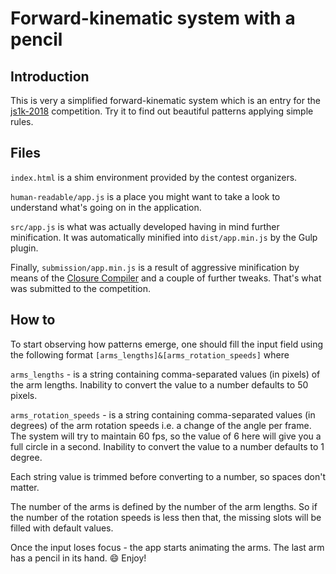 # Forward-kinematic system with a pencil

## Introduction

This is very a simplified forward-kinematic system which is an entry for the [js1k-2018](https://js1k.com/2018-coins/) competition. Try it to find out beautiful patterns applying simple rules.

## Files

`index.html` is a shim environment provided by the contest organizers.

`human-readable/app.js` is a place you might want to take a look to understand what's going on in the application.

 `src/app.js` is what was actually developed having in mind further minification. It was automatically minified into `dist/app.min.js` by the Gulp plugin.

Finally, `submission/app.min.js` is a result of aggressive minification by means of the [Closure Compiler](https://closure-compiler.appspot.com/home) and a couple of further tweaks. That's what was submitted to the competition.

## How to

To start observing how patterns emerge, one should fill the input field using the following format `[arms_lengths]&[arms_rotation_speeds]` where

`arms_lengths` - is a string containing comma-separated values (in pixels) of the arm lengths. Inability to convert the value to a number defaults to 50 pixels.

`arms_rotation_speeds` - is a string containing comma-separated values (in degrees) of the arm rotation speeds i.e. a change of the angle per frame. The system will try to maintain 60 fps, so the value of 6 here will give you a full circle in a second. Inability to convert the value to a number defaults to 1 degree.

Each string value is trimmed before converting to a number, so spaces don't matter.

The number of the arms is defined by the number of the arm lengths. So if the number of the rotation speeds is less then that, the missing slots will be filled with default values.

Once the input loses focus - the app starts animating the arms. The last arm has a pencil in its hand. :smile: Enjoy!
